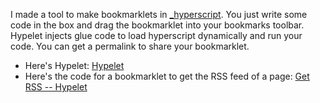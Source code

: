 <!--
title: "Hypelet"
date: 2021-05-01T14:46
summary: I made a tool to make bookmarklets in _hyperscript.
syndication:
  Twitter: https://twitter.com/DenizAksimsek/status/1388463926174683137
  DEV: https://dev.to/dz4k/hypelet-make-bookmarklets-with-hyperscript-cja
-->

I made a tool to make bookmarklets in [_hyperscript](//hyperscript.org). You just write some code in the box and drag the bookmarklet into your bookmarks toolbar. Hypelet injects glue code to load hyperscript dynamically and run your code. You can get a permalink to share your bookmarklet.

- Here's Hypelet: [Hypelet](//hypelet.dz4k.com)
- Here's the code for a bookmarklet to get the RSS feed of a page: [Get RSS -- Hypelet][get-rss]

[get-rss]: https://hypelet.dz4k.com/#%7B%22hs%22%3A%22get%20the%20href%20of%20the%20first%20%3C%5Brel%3Dfeed%5D%2C%20%5Btype%5E%3D%5C%22application%2Frss%2Bxml%5C%22%5D%2F%3E%5Cncall%20alert(it)%22%2C%22name%22%3A%22get%20rss%20feed%22%7D
